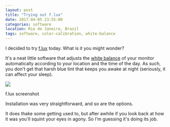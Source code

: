 ```yaml
---
layout: post
title: "Trying out f.lux"
date: 2017-04-05 23:55:00
categories: software
location: Rio de Janeiro, Brazil
tags: software, color-calibration, white-balance
---
```


I decided to try <a href="https://justgetflux.com" target="_blank">f.lux</a> today. What is it you might wonder?

It's a neat little software that adjusts the <a href="https://en.wikipedia.org/wiki/Color_balance" target="_blank">white balance</a> of your monitor automatically according to your location and the time of the day. As such, you don't get that harsh blue tint that keeps you awake at night (seriously, it can affect your sleep).

<!--more-->

<div class="post-image">
    <img src="{{ site.baseurl }}/img/posts/flux-shot.png"/>
    <p class="post-image-caption">f.lux screenshot</p>
</div>

Installation was very straightforward, and so are the options.

It does thake some getting used to, but after awhile if you look back at how it was you'll squint your eyes in agony. So I'm guessing it's doing its job.